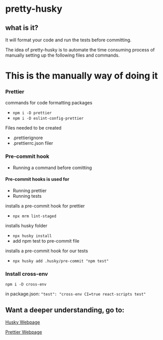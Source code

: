 # pretty-husky

## what is it?
It will format your code and run the tests before committing.

The idea of pretty-husky is to automate the time consuming process of manually setting up the following files and commands.


# This is the manually way of doing it
 
### Prettier
 commands for code formatting packages
* `npm i -D prettier`
* `npm i -D eslint-config-prettier`

Files needed to be created 
* .prettierignore
* .prettierrc.json filer

### Pre-commit hook

* Running a command before comitting

#### Pre-commit hooks is used for

* Running prettier
* Running tests

installs a pre-commit hook for prettier
* `npx mrm lint-staged` 

installs husky folder
* `npx husky install`
* add npm test to pre-commit file

installs a pre-commit hook for our tests
* `npx husky add .husky/pre-commit "npm test"` 

### Install cross-env
`npm i -D cross-env`

in package.json: `"test": "cross-env CI=true react-scripts test"`


## Want a deeper understanding, go to:

[Husky Webpage](https://typicode.github.io/husky/#/)

[Prettier Webpage](https://prettier.io/)
